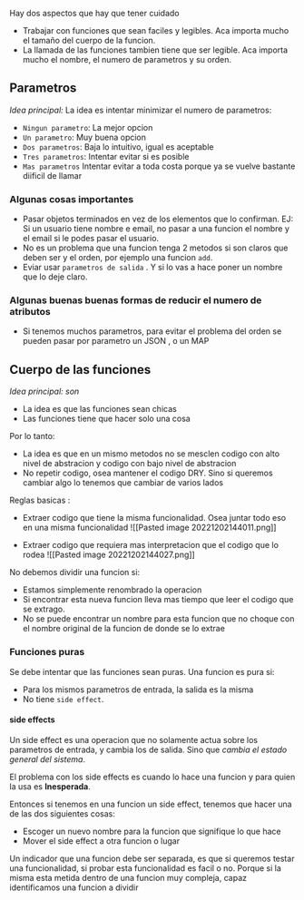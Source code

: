  Hay dos aspectos que hay que tener cuidado
 - Trabajar con funciones que sean faciles y legibles. Aca importa mucho el tamaño del cuerpo de la funcion.
 - La llamada de las funciones tambien tiene que ser legible. Aca importa mucho el nombre, el numero de parametros y su orden. 

## Parametros
*Idea principal:* La idea es intentar minimizar el numero de parametros:
- `Ningun parametro`: La mejor opcion
- `Un parametro`: Muy buena opcion
- `Dos parametros`: Baja lo intuitivo, igual es aceptable
- `Tres parametros`: Intentar evitar si es posible 
- `Mas parametros` Intentar evitar a toda costa porque ya se vuelve bastante diificil de llamar

### Algunas cosas importantes
- Pasar objetos terminados en vez de los elementos que lo confirman. EJ: Si un usuario tiene nombre e email, no pasar a una funcion el nombre y el email si le podes pasar el usuario. 
- No es un problema que una funcion tenga 2 metodos si son claros que deben ser y el orden, por ejemplo una funcion `add`.
- Eviar usar `parametros de salida` . Y si lo vas a hace poner un nombre que lo deje claro. 

### Algunas buenas buenas formas de reducir el numero de atributos
- Si tenemos muchos parametros, para evitar el problema del orden se pueden pasar por parametro un JSON , o un MAP


## Cuerpo de las funciones
*Idea principal: son* 
- La idea es que las funciones sean chicas
- Las funciones tiene que hacer solo una cosa

Por lo tanto:
- La idea es que en un mismo metodos no se mesclen codigo con alto nivel de abstracion y codigo con bajo nivel de abstracion
- No repetir codigo, osea mantener el codigo DRY. Sino si queremos cambiar algo lo tenemos que cambiar de varios lados

Reglas basicas :
- Extraer codigo que tiene la misma funcionalidad. Osea juntar todo eso en una misma funcionalidad
![[Pasted image 20221202144011.png]]

- Extraer codigo que requiera mas interpretacion que el codigo que lo rodea
![[Pasted image 20221202144027.png]]


No debemos dividir una funcion si: 
- Estamos simplemente renombrado la operacion
- Si encontrar esta nueva funcion lleva mas tiempo que leer el codigo que se extrago. 
- No se puede encontrar un nombre para esta funcion que no choque con el nombre original de la funcion de donde se lo extrae

### Funciones puras
Se debe intentar que las funciones sean puras. 
Una funcion es pura si:
- Para los mismos parametros de entrada, la salida es la misma
- No tiene `side effect`. 

#### side effects
Un side effect es una operacion que no solamente actua sobre los parametros de entrada, y cambia los de salida. Sino que *cambia el estado general del sistema*. 

El problema con los side effects es cuando lo hace una funcion y para quien la usa es **Inesperada**. 

Entonces si tenemos en una funcion un side effect, tenemos que hacer una de las dos siguientes cosas: 
- Escoger un nuevo nombre para la funcion que signifique lo que hace
- Mover el side effect a otra funcion o lugar

Un indicador que una funcion debe ser separada, es que si queremos testar una funcionalidad, si probar esta funcionalidad es facil o no. Porque si la misma esta metida dentro de una funcion muy compleja, capaz identificamos una funcion a dividir